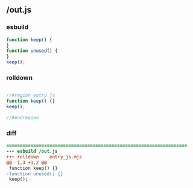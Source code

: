 ## /out.js
### esbuild
```js
function keep() {
}
function unused() {
}
keep();
```
### rolldown
```js

//#region entry.js
function keep() {}
keep();

//#endregion

```
### diff
```diff
===================================================================
--- esbuild	/out.js
+++ rolldown	entry_js.mjs
@@ -1,3 +1,2 @@
 function keep() {}
-function unused() {}
 keep();

```
